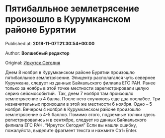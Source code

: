 
# Пятибалльное землетрясение произошло в Курумканском районе Бурятии

Published at: **2019-11-07T21:30:54+00:00**

Author: **Волшебный редактор**

Original: [Иркутск Сегодня](https://irk.today/2019/11/08/pjatiballnoe-zemletrjasenie-proizoshlo-v-kurumkanskom-rajone-burjatii/)

Днем 8 ноября в Курумканском районе Бурятии произошло пятибалльное землетрясение. Эпицентр располагался чуть севернее Курумкана, следует из данных Байкальского филиала ЕГС РАН.
Ранее только за ноябрь в этой точке местности зарегистрировали целую серию сейсмособытий.  Так, днем 7 ноября там произошло землетрясение в 4 балла. После него случилось еще два послабее.
Три незначительных произошли в этой же местности 6 ноября. Одно – 5 ноября. Вечером 4 ноября в Курумканском районе произошло землетрясение в 4-5 баллов.
Помимо этого, подземные толчки здесь регистрировались и в сентябре, следует из данных Байкальского филиала ЕГС РАН.
“Иркутск Сегодня”
Если вы нашли ошибку, пожалуйста, выделите фрагмент текста и нажмите Ctrl+Enter.
